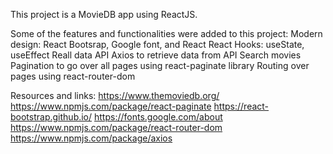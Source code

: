 
This project is a MovieDB app using ReactJS. 

Some of the features and functionalities were added to this project:
          Modern design: React Bootsrap, Google font, and React
          React Hooks: useState, useEffect
          Reall data API
          Axios to retrieve data from API
          Search movies
          Pagination  to go over all pages using react-paginate library
          Routing over pages using react-router-dom

Resources and links:
          https://www.themoviedb.org/
          https://www.npmjs.com/package/react-paginate
          https://react-bootstrap.github.io/
          https://fonts.google.com/about
          https://www.npmjs.com/package/react-router-dom
          https://www.npmjs.com/package/axios
